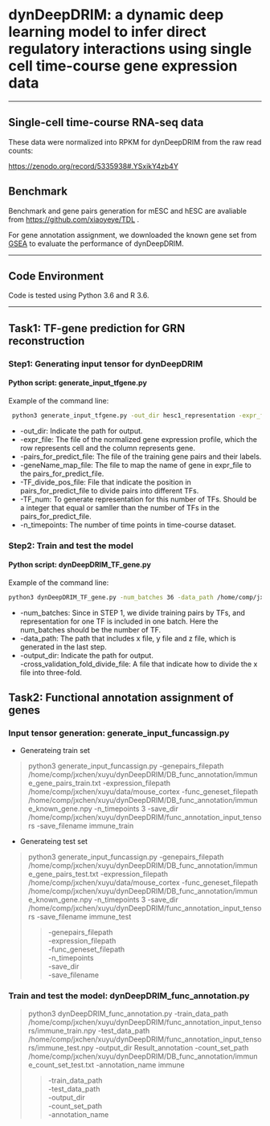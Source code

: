 # dynDeepDRIM: a dynamic deep learning model to infer direct regulatory interactions using single cell time-course gene expression data
***
## Single-cell time-course RNA-seq data
These data were normalized into RPKM for dynDeepDRIM from the raw read counts:  

https://zenodo.org/record/5335938#.YSxikY4zb4Y  

## Benchmark
Benchmark and gene pairs generation for mESC and hESC are avaliable from https://github.com/xiaoyeye/TDL .  

For gene annotation assignment, we downloaded the known gene set from [GSEA](https://www.gsea-msigdb.org/gsea/index.jsp) to evaluate the performance of dynDeepDRIM.  

***
## Code Environment
Code is tested using Python 3.6 and R 3.6.
***
## Task1: TF-gene prediction for GRN reconstruction
### Step1: Generating input tensor for dynDeepDRIM
#### Python script: generate_input_tfgene.py
Example of the command line:
``` bash
 python3 generate_input_tfgene.py -out_dir hesc1_representation -expr_file /home/comp/jxchen/xuyu/data/hesc1_expression_data -pairs_for_predict_file /home/comp/jxchen/xuyu/dynDeepDRIM/DB_pairs_TF_gene/hesc1_gene_pairs_400.txt -geneName_map_file /home/comp/jxchen/xuyu/dynDeepDRIM/DB_pairs_TF_gene/hesc1_gene_list_ref.txt -TF_divide_pos_file /home/comp/jxchen/xuyu/dynDeepDRIM/DB_pairs_TF_gene/hesc1_gene_pairs_400_num.txt -TF_num 36 -n_timepoints 5
```
* -out_dir: Indicate the path for output.  
* -expr_file: The file of the normalized gene expression profile, which the row represents cell and the column represents gene.  
* -pairs_for_predict_file: The file of the training gene pairs and their labels.  
* -geneName_map_file: The file to map the name of gene in expr_file to the pairs_for_predict_file.   
* -TF_divide_pos_file: File that indicate the position in pairs_for_predict_file to divide pairs into different TFs.
* -TF_num: To generate representation for this number of TFs. Should be a integer that equal or samller than the number of TFs in the pairs_for_predict_file.  
* -n_timepoints: The number of time points in time-course dataset.

### Step2: Train and test the model
#### Python script: dynDeepDRIM_TF_gene.py
Example of the command line:
``` bash
python3 dynDeepDRIM_TF_gene.py -num_batches 36 -data_path /home/comp/jxchen/xuyu/dynDeepDRIM/hesc1_representation/v_dynDeepDRIM/ -output_dir hesc1_TFpred -cross_validation_fold_divide_file /home/comp/jxchen/xuyu/dynDeepDRIM/DB_pairs_TF_gene/hesc1_cross_validation_fold_divide.txt
```
* -num_batches: Since in STEP 1, we divide training pairs by TFs, and representation for one TF is included in one batch. Here the num_batches should be the number of TF.  
* -data_path: The path that includes x file, y file and z file, which is generated in the last step.
* -output_dir: Indicate the path for output.  
-cross_validation_fold_divide_file: A file that indicate how to divide the x file into three-fold. 


## Task2: Functional annotation assignment of genes
### Input tensor generation: generate_input_funcassign.py
+ Generateing train set
> python3 generate_input_funcassign.py -genepairs_filepath /home/comp/jxchen/xuyu/dynDeepDRIM/DB_func_annotation/immune_gene_pairs_train.txt -expression_filepath /home/comp/jxchen/xuyu/data/mouse_cortex -func_geneset_filepath /home/comp/jxchen/xuyu/dynDeepDRIM/DB_func_annotation/immune_known_gene.npy -n_timepoints 3 -save_dir /home/comp/jxchen/xuyu/dynDeepDRIM/func_annotation_input_tensors -save_filename immune_train
+ Generateing test set
>python3 generate_input_funcassign.py -genepairs_filepath /home/comp/jxchen/xuyu/dynDeepDRIM/DB_func_annotation/immune_gene_pairs_test.txt -expression_filepath /home/comp/jxchen/xuyu/data/mouse_cortex -func_geneset_filepath /home/comp/jxchen/xuyu/dynDeepDRIM/DB_func_annotation/immune_known_gene.npy -n_timepoints 3 -save_dir /home/comp/jxchen/xuyu/dynDeepDRIM/func_annotation_input_tensors -save_filename immune_test
>> -genepairs_filepath  
>> -expression_filepath  
>> -func_geneset_filepath  
>> -n_timepoints  
>> -save_dir  
>> -save_filename

### Train and test the model: dynDeepDRIM_func_annotation.py
> python3 dynDeepDRIM_func_annotation.py -train_data_path /home/comp/jxchen/xuyu/dynDeepDRIM/func_annotation_input_tensors/immune_train.npy -test_data_path /home/comp/jxchen/xuyu/dynDeepDRIM/func_annotation_input_tensors/immune_test.npy -output_dir Result_annotation -count_set_path /home/comp/jxchen/xuyu/dynDeepDRIM/DB_func_annotation/immune_count_set_test.txt -annotation_name immune
>> -train_data_path  
>> -test_data_path  
>> -output_dir  
>> -count_set_path  
>> -annotation_name  

